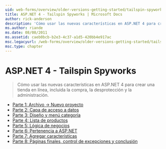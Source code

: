 ```yaml
---
uid: web-forms/overview/older-versions-getting-started/tailspin-spyworks/index
title: ASP.NET 4 - Tailspin Spyworks | Microsoft Docs
author: rick-anderson
description: 'Cómo usar las nuevas características en ASP.NET 4 para crear una tienda en línea, incluida la compra, la desprotección y la administración.'
ms.author: riande
ms.date: 08/08/2011
ms.assetid: caeb0bcb-b2e3-4c37-a1d5-420bb4e917ac
msc.legacyurl: /web-forms/overview/older-versions-getting-started/tailspin-spyworks
msc.type: chapter
---
```

<a name="aspnet-4---tailspin-spyworks"></a>ASP.NET 4 - Tailspin Spyworks
====================
> Cómo usar las nuevas características en ASP.NET 4 para crear una tienda en línea, incluida la compra, la desprotección y la administración.


- [Parte 1: Archivo -> Nuevo proyecto](tailspin-spyworks-part-1.md)
- [Parte 2: Capa de acceso a datos](tailspin-spyworks-part-2.md)
- [Parte 3: Diseño y menú categoría](tailspin-spyworks-part-3.md)
- [Parte 4: Lista de productos](tailspin-spyworks-part-4.md)
- [Parte 5: Lógica de negocios](tailspin-spyworks-part-5.md)
- [Parte 6: Pertenencia a ASP.NET](tailspin-spyworks-part-6.md)
- [Parte 7: Agregar características](tailspin-spyworks-part-7.md)
- [Parte 8: Páginas finales, control de excepciones y conclusión](tailspin-spyworks-part-8.md)
